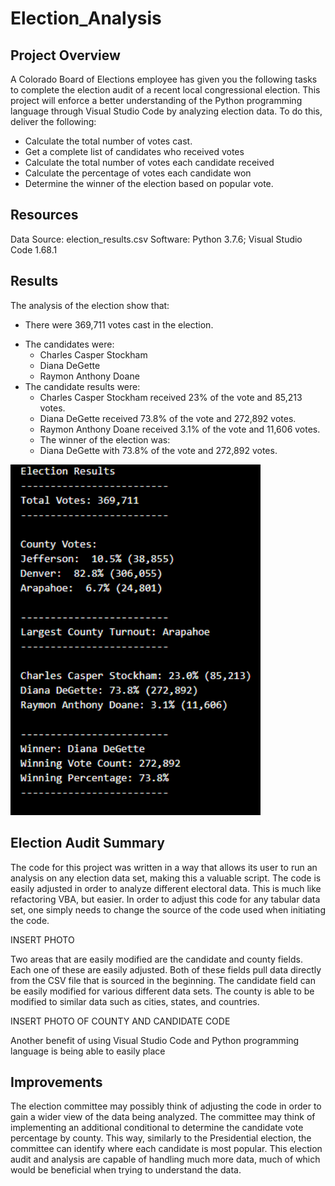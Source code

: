 # Election_Analysis

## Project Overview
A Colorado Board of Elections employee has given you the following tasks to complete the election audit of a recent local congressional election. This project will enforce a better understanding of the Python programming language through Visual Studio Code by analyzing election data. To do this, deliver the following:

* Calculate the total number of votes cast.
* Get a complete list of candidates who received votes
* Calculate the total number of votes each candidate received
* Calculate the percentage of votes each candidate won
* Determine the winner of the election based on popular vote.

## Resources
Data Source: election_results.csv
Software: Python 3.7.6; Visual Studio Code 1.68.1

## Results
The analysis of the election show that:
  * There were 369,711 votes cast in the election.
- The candidates were:
  * Charles Casper Stockham
  * Diana DeGette
  * Raymon Anthony Doane
- The candidate results were:
  * Charles Casper Stockham received 23% of the vote and 85,213 votes.
  * Diana DeGette received 73.8% of the vote and 272,892 votes.
  * Raymon Anthony Doane received 3.1% of the vote and 11,606 votes.
  * The winner of the election was:
  * Diana DeGette with 73.8% of the vote and 272,892 votes.

<img src="Resources/full_chart.png" width="400">  

## Election Audit Summary
The code for this project was written in a way that allows its user to run an analysis on any election data set, making this a valuable script. The code is easily adjusted in order to analyze different electoral data. This is much like refactoring VBA, but easier. In order to adjust this code for any tabular data set, one simply needs to change the source of the code used when initiating the code. 

INSERT PHOTO

Two areas that are easily modified are the candidate and county fields. Each one of these are easily adjusted. Both of these fields pull data directly from the CSV file that is sourced in the beginning. The candidate field can be easily modified for various different data sets. The county is able to be modified to similar data such as cities, states, and countries. 

INSERT PHOTO OF COUNTY AND CANDIDATE CODE

Another benefit of using Visual Studio Code and Python programming language is being able to easily place 

## Improvements
The election committee may possibly think of adjusting the code in order to gain a wider view of the data being analyzed. The committee may think of implementing an additional conditional to determine the candidate vote percentage by county. This way, similarly to the Presidential election, the committee can identify where each candidate is most popular. This election audit and analysis are capable of handling much more data, much of which would be beneficial when trying to understand the data. 
